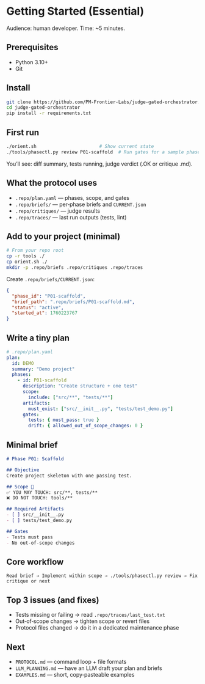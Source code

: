 # Getting Started (Essential)

Audience: human developer. Time: ~5 minutes.

## Prerequisites
- Python 3.10+
- Git

## Install
```bash
git clone https://github.com/PM-Frontier-Labs/judge-gated-orchestrator.git
cd judge-gated-orchestrator
pip install -r requirements.txt
```

## First run
```bash
./orient.sh                       # Show current state
./tools/phasectl.py review P01-scaffold  # Run gates for a sample phase
```

You’ll see: diff summary, tests running, judge verdict (.OK or critique .md).

## What the protocol uses
- `.repo/plan.yaml` — phases, scope, and gates
- `.repo/briefs/` — per‑phase briefs and `CURRENT.json`
- `.repo/critiques/` — judge results
- `.repo/traces/` — last run outputs (tests, lint)

## Add to your project (minimal)
```bash
# From your repo root
cp -r tools ./
cp orient.sh ./
mkdir -p .repo/briefs .repo/critiques .repo/traces
```

Create `.repo/briefs/CURRENT.json`:
```json
{
  "phase_id": "P01-scaffold",
  "brief_path": ".repo/briefs/P01-scaffold.md",
  "status": "active",
  "started_at": 1760223767
}
```

## Write a tiny plan
```yaml
# .repo/plan.yaml
plan:
  id: DEMO
  summary: "Demo project"
  phases:
    - id: P01-scaffold
      description: "Create structure + one test"
      scope:
        include: ["src/**", "tests/**"]
      artifacts:
        must_exist: ["src/__init__.py", "tests/test_demo.py"]
      gates:
        tests: { must_pass: true }
        drift: { allowed_out_of_scope_changes: 0 }
```

## Minimal brief
```markdown
# Phase P01: Scaffold

## Objective
Create project skeleton with one passing test.

## Scope 🎯
✅ YOU MAY TOUCH: src/**, tests/**
❌ DO NOT TOUCH: tools/**

## Required Artifacts
- [ ] src/__init__.py
- [ ] tests/test_demo.py

## Gates
- Tests must pass
- No out‑of‑scope changes
```

## Core workflow
```text
Read brief → Implement within scope → ./tools/phasectl.py review → Fix critique or next
```

## Top 3 issues (and fixes)
- Tests missing or failing → read `.repo/traces/last_test.txt`
- Out‑of‑scope changes → tighten scope or revert files
- Protocol files changed → do it in a dedicated maintenance phase

## Next
- `PROTOCOL.md` — command loop + file formats
- `LLM_PLANNING.md` — have an LLM draft your plan and briefs
- `EXAMPLES.md` — short, copy‑pasteable examples
